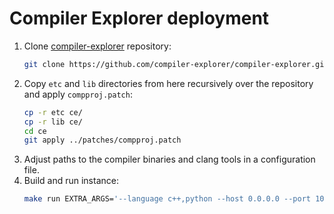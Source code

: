 # Compiler Explorer deployment

1. Clone [compiler-explorer](https://github.com/compiler-explorer/compiler-explorer) repository:
   ```bash
   git clone https://github.com/compiler-explorer/compiler-explorer.git ce
   ```
1. Copy `etc` and `lib` directories from here recursively over the repository and apply `compproj.patch`:
   ```bash
   cp -r etc ce/
   cp -r lib ce/
   cd ce
   git apply ../patches/compproj.patch
   ```
1. Adjust paths to the compiler binaries and clang tools in a configuration file.
1. Build and run instance:
   ```bash
   make run EXTRA_ARGS='--language c++,python --host 0.0.0.0 --port 10240'
   ```
